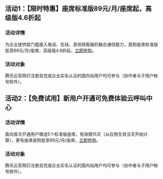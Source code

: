 ## 活动1：【限时特惠】座席标准版89元/月/座席起，高级版4.6折起
### 活动详情
为企业提供低门槛接入电话、在线、音视频客服的融合通信能力，首购座席标准版低至89元/月/座席，高级版4.6折起，[立即抢购](https://cloud.tencent.com/act/pro/TCCC?from=19267)。

### 活动对象
腾讯云官网已注册且完成企业实名认证的国内站用户均可参与（协作者与子用户帐号除外）。

## 活动2：【免费试用】新用户开通可免费体验云呼叫中心
### 活动详情
面向首次开通用户赠送5个标准版座席，有效期15天（从应用生效当天开始计算），更有座席首购低至89元/月/座席，[立即抢购](https://cloud.tencent.com/act/pro/video_freetrial?from=19268)。

### 活动对象
腾讯云官网已注册且完成企业实名认证的国内站用户均可参与（协作者与子用户帐号除外）。
